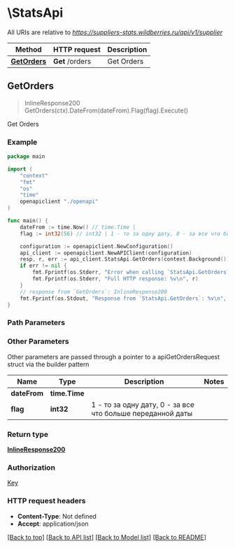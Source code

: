 # \StatsApi

All URIs are relative to *https://suppliers-stats.wildberries.ru/api/v1/supplier*

Method | HTTP request | Description
------------- | ------------- | -------------
[**GetOrders**](StatsApi.md#GetOrders) | **Get** /orders | Get Orders



## GetOrders

> InlineResponse200 GetOrders(ctx).DateFrom(dateFrom).Flag(flag).Execute()

Get Orders

### Example

```go
package main

import (
    "context"
    "fmt"
    "os"
    "time"
    openapiclient "./openapi"
)

func main() {
    dateFrom := time.Now() // time.Time | 
    flag := int32(56) // int32 | 1 - то за одну дату, 0 - за все что больше переданной даты (optional)

    configuration := openapiclient.NewConfiguration()
    api_client := openapiclient.NewAPIClient(configuration)
    resp, r, err := api_client.StatsApi.GetOrders(context.Background()).DateFrom(dateFrom).Flag(flag).Execute()
    if err != nil {
        fmt.Fprintf(os.Stderr, "Error when calling `StatsApi.GetOrders``: %v\n", err)
        fmt.Fprintf(os.Stderr, "Full HTTP response: %v\n", r)
    }
    // response from `GetOrders`: InlineResponse200
    fmt.Fprintf(os.Stdout, "Response from `StatsApi.GetOrders`: %v\n", resp)
}
```

### Path Parameters



### Other Parameters

Other parameters are passed through a pointer to a apiGetOrdersRequest struct via the builder pattern


Name | Type | Description  | Notes
------------- | ------------- | ------------- | -------------
 **dateFrom** | **time.Time** |  | 
 **flag** | **int32** | 1 - то за одну дату, 0 - за все что больше переданной даты | 

### Return type

[**InlineResponse200**](InlineResponse200.md)

### Authorization

[Key](../README.md#Key)

### HTTP request headers

- **Content-Type**: Not defined
- **Accept**: application/json

[[Back to top]](#) [[Back to API list]](../README.md#documentation-for-api-endpoints)
[[Back to Model list]](../README.md#documentation-for-models)
[[Back to README]](../README.md)

